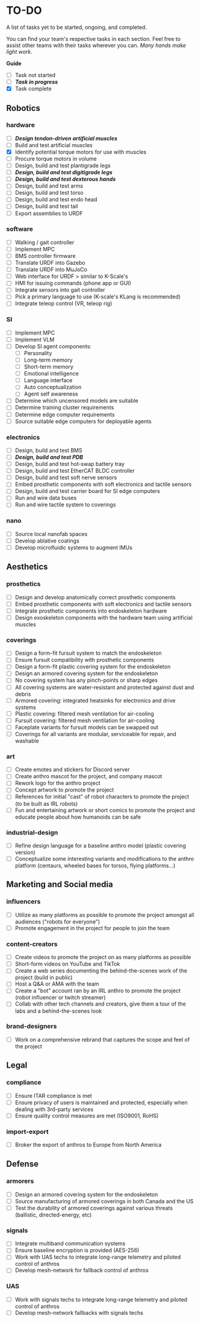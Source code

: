 # TO-DO

A list of tasks yet to be started, ongoing, and completed.

You can find your team's respective tasks in each section. Feel free to assist other teams with their tasks wherever you can. *Many hands make light work*.

**Guide** 

- [ ] Task not started
- [ ] ***Task in progress***
- [X] Task complete

## Robotics

### hardware

- [ ] ***Design tendon-driven artificial muscles***
- [ ] Build and test artificial muscles
- [X] Identify potential torque motors for use with muscles
- [ ] Procure torque motors in volume
- [ ] Design, build and test plantigrade legs
- [ ] ***Design, build and test digitigrade legs***
- [ ] ***Design, build and test dexterous hands***
- [ ] Design, build and test arms
- [ ] Design, build and test torso
- [ ] Design, build and test endo head
- [ ] Design, build and test tail
- [ ] Export assemblies to URDF

### software

- [ ] Walking / gait controller
- [ ] Implement MPC
- [ ] BMS controller firmware
- [ ] Translate URDF into Gazebo
- [ ] Translate URDF into MuJoCo
- [ ] Web interface for URDF > similar to K-Scale's 
- [ ] HMI for issuing commands (phone app or GUI)
- [ ] Integrate sensors into gait controller
- [ ] Pick a primary language to use (K-scale's KLang is recommended)
- [ ] Integrate teleop control (VR, teleop rig)

### SI

- [ ] Implement MPC
- [ ] Implement VLM
- [ ] Develop SI agent components: 
    * [ ] Personality
    * [ ] Long-term memory
    * [ ] Short-term memory
    * [ ] Emotional intelligence
    * [ ] Language interface
    * [ ] Auto conceptualization
    * [ ] Agent self awareness
- [ ] Determine which uncensored models are suitable
- [ ] Determine training cluster requirements
- [ ] Determine edge computer requirements
- [ ] Source suitable edge computers for deployable agents

### electronics

- [ ] Design, build and test BMS
- [ ] ***Design, build and test PDB***
- [ ] Design, build and test hot-swap battery tray
- [ ] Design, build and test EtherCAT BLDC controller
- [ ] Design, build and test soft nerve sensors
- [ ] Embed prosthetic components with soft electronics and tactile sensors
- [ ] Design, build and test carrier board for SI edge computers
- [ ] Run and wire data buses 
- [ ] Run and wire tactile system to coverings

### nano

- [ ] Source local nanofab spaces
- [ ] Develop ablative coatings
- [ ] Develop microfluidic systems to augment IMUs

## Aesthetics

### prosthetics 

- [ ] Design and develop anatomically correct prosthetic components 
- [ ] Embed prosthetic components with soft electronics and tactile sensors
- [ ] Integrate prosthetic components into endoskeleton hardware
- [ ] Design exoskeleton components with the hardware team using artificial muscles 

### coverings

- [ ] Design a form-fit fursuit system to match the endoskeleton
- [ ] Ensure fursuit compatibility with prosthetic components 
- [ ] Design a form-fit plastic covering system for the endoskeleton
- [ ] Design an armored covering system for the endoskeleton
- [ ] No covering system has any pinch-points or sharp edges
- [ ] All covering systems are water-resistant and protected against dust and debris
- [ ] Armored covering: integrated heatsinks for electronics and drive systems
- [ ] Plastic covering: filtered mesh ventilation for air-cooling
- [ ] Fursuit covering: filtered mesh ventilation for air-cooling
- [ ] Faceplate variants for fursuit models can be swapped out
- [ ] Coverings for all variants are modular, serviceable for repair, and washable

### art 

- [ ] Create emotes and stickers for Discord server
- [ ] Create anthro mascot for the project, and company mascot
- [ ] Rework logo for the anthro project 
- [ ] Concept artwork to promote the project
- [ ] References for initial "cast" of robot characters to promote the project (to be built as IRL robots)
- [ ] Fun and entertaining artwork or short comics to promote the project and educate people about how humanoids can be safe

### industrial-design

- [ ] Refine design language for a baseline anthro model (plastic covering version)
- [ ] Conceptualize some interesting variants and modifications to the anthro platform (centaurs, wheeled bases for torsos, flying platforms...)

## Marketing and Social media

### influencers

- [ ] Utilize as many platforms as possible to promote the project amongst all audiences ("robots for everyone")
- [ ] Promote engagement in the project for people to join the team

### content-creators

- [ ] Create videos to promote the project on as many platforms as possible
- [ ] Short-form videos on YouTube and TikTok 
- [ ] Create a web series documenting the behind-the-scenes work of the project (build in public)
- [ ] Host a Q&A or AMA with the team
- [ ] Create a "bot" account ran by an IRL anthro to promote the project (robot influencer or twitch streamer)
- [ ] Collab with other tech channels and creators, give them a tour of the labs and a behind-the-scenes look

### brand-designers

- [ ] Work on a comprehensive rebrand that captures the scope and feel of the project

## Legal

### compliance

- [ ] Ensure ITAR compliance is met
- [ ] Ensure privacy of users is maintained and protected, especially when dealing with 3rd-party services
- [ ] Ensure quality control measures are met (ISO9001, RoHS)

### import-export

- [ ] Broker the export of anthros to Europe from North America 

## Defense

### armorers
- [ ] Design an armored covering system for the endoskeleton
- [ ] Source manufacturing of armored coverings in both Canada and the US
- [ ] Test the durability of armored coverings against various threats (ballistic, directed-energy, etc)

### signals
- [ ] Integrate multiband communication systems 
- [ ] Ensure baseline encryption is provided (AES-256)
- [ ] Work with UAS techs to integrate long-range telemetry and piloted control of anthros
- [ ] Develop mesh-network for fallback control of anthros

### UAS
- [ ] Work with signals techs to integrate long-range telemetry and piloted control of anthros
- [ ] Develop mesh-network fallbacks with signals techs
